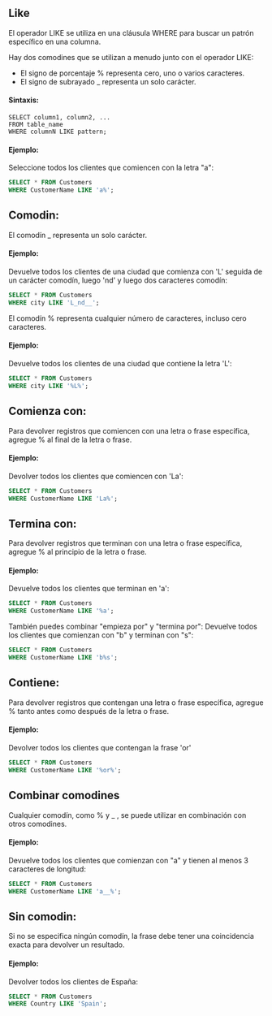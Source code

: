 ## Like
 El operador LIKE se utiliza en una cláusula WHERE para buscar un patrón específico en una columna.
 
 Hay dos comodines que se utilizan a menudo junto con el operador LIKE:

- El signo de porcentaje % representa cero, uno o varios caracteres.
- El signo de subrayado _ representa un solo carácter.

#### Sintaxis:

```ssh
SELECT column1, column2, ...
FROM table_name
WHERE columnN LIKE pattern;
```

#### Ejemplo:

Seleccione todos los clientes que comiencen con la letra "a":

```sql
SELECT * FROM Customers
WHERE CustomerName LIKE 'a%';
```

## Comodin:

El comodín _ representa un solo carácter.

#### Ejemplo:

Devuelve todos los clientes de una ciudad que comienza con 'L' seguida de un carácter comodín, luego 'nd' y luego dos caracteres comodín:

```sql
SELECT * FROM Customers
WHERE city LIKE 'L_nd__';
```

El comodín % representa cualquier número de caracteres, incluso cero caracteres.

#### Ejemplo:

Devuelve todos los clientes de una ciudad que contiene la letra 'L':

```sql
SELECT * FROM Customers
WHERE city LIKE '%L%';
```

## Comienza con:
 
Para devolver registros que comiencen con una letra o frase específica, agregue % al final de la letra o frase.

#### Ejemplo:

Devolver todos los clientes que comiencen con 'La':

```sql
SELECT * FROM Customers
WHERE CustomerName LIKE 'La%';
```

## Termina con:

Para devolver registros que terminan con una letra o frase específica, agregue % al principio de la letra o frase.

#### Ejemplo:

Devuelve todos los clientes que terminan en 'a':

```sql
SELECT * FROM Customers
WHERE CustomerName LIKE '%a';
```

También puedes combinar "empieza por" y "termina por":
Devuelve todos los clientes que comienzan con "b" y terminan con "s":

```sql
SELECT * FROM Customers
WHERE CustomerName LIKE 'b%s';

```

## Contiene:

Para devolver registros que contengan una letra o frase específica, agregue % tanto antes como después de la letra o frase.

#### Ejemplo:

Devolver todos los clientes que contengan la frase 'or'

```sql
SELECT * FROM Customers
WHERE CustomerName LIKE '%or%';
```

## Combinar comodines

Cualquier comodín, como % y _ , se puede utilizar en combinación con otros comodines.

#### Ejemplo:

Devuelve todos los clientes que comienzan con "a" y tienen al menos 3 caracteres de longitud:

```sql
SELECT * FROM Customers
WHERE CustomerName LIKE 'a__%';
```

## Sin comodin:

Si no se especifica ningún comodín, la frase debe tener una coincidencia exacta para devolver un resultado.

#### Ejemplo:

Devolver todos los clientes de España:

```sql
SELECT * FROM Customers
WHERE Country LIKE 'Spain';
```
